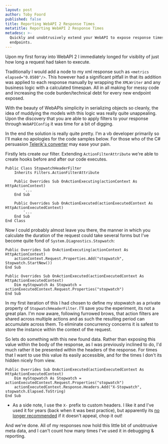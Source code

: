 ```yaml
---
layout: post
author: Toby Foord
published: false
title: Reporting WebAPI 2 Response Times
metatitle: Reporting WebAPI 2 Response Times
metadesc: >-
  Quickly and unobtrusively extend your WebAPI to expose response times for all
  endpoints.
---
```

Upon my first forray into WebAPI 2 I immediately longed for visiblity of just how long a request had taken to execute.

Traditionally I would add a node to my xml response such as `<metrics elapsed="0.0580"/>`. This however had a significant pitfall in that its addition was applied to each response manually by wrapping the `XMLWriter` and any business logic with a calculated timespan. All in all making for messy code and increasing the code burden/technical debt for every new endpoint exposed.

With the beauty of WebAPIs simplicity in serializing objects so cleanly, the idea of muddying the models with this logic was really quite unappealing. Upon the discovery that you are able to apply filters to your response through `WebAPIConfig` it was time for a bit of digging.

In the end the solution is really quite pretty. I'm a vb developer primarily so I'll make no apologies for the code samples below. For those who of the C# persuasion [Telerik's converter](converter.telerik.com/) may ease your pain.

Firstly lets create our filter. Extending `ActionFilterAttribute` we're able to create hooks before and after our code executes.

```
Public Class StopwatchHeaderFilter
    Inherits Filters.ActionFilterAttribute
    
    Public Overrides Sub OnActionExecuting(actionContext As HttpActionContext)
    	'...
    End Sub
    
    Public Overrides Sub OnActionExecuted(actionExecutedContext As HttpActionExecutedContext)
    	'...
    End Sub
End Class
```

Now I could probably almost leave you there, the manner in which you calculate the duration of the request could take several forms but I've become quite fond of `System.Diagnostics.Stopwatch`:

```
Public Overrides Sub OnActionExecuting(actionContext As HttpActionContext)
	actionContext.Request.Properties.Add("stopwatch", Stopwatch.StartNew())
End Sub

Public Overrides Sub OnActionExecuted(actionExecutedContext As HttpActionExecutedContext)
	Dim myStopwatch As Stopwatch = actionExecutedContext.Request.Properties("stopwatch")
End Sub
```


In my first iteration of this I had chosen to define my stopwatch as a private property of `StopwatchHeaderFilter`. I'll save you the experiment, its not a great plan. I'm now aware, following furrowed brows, that action filters are shared across multiple actions and as such the resulting period can accumulate across them. To eliminate concurrency concerns it is safest to store the instance within the context of the request.

So lets do something with this new found data. Rather than exposing this value within the body of the response, as I was previously inclined to do, I'd much rather it be presented within the headers of the response. For times that I want to use this value its easily accessible, and for the times I don't its hidden nicely from view.

```
Public Overrides Sub OnActionExecuted(actionExecutedContext As HttpActionExecutedContext)
	Dim myStopwatch As Stopwatch = actionExecutedContext.Request.Properties("stopwatch")
    actionExecutedContext.Response.Headers.Add("X-Stopwatch", stopwatch.Elapsed.ToString)
End Sub
```
* As a side note, I use the `X-` prefix to custom headers. I like it and I've used it for years (back when it was best practice), but apparently its [no longer recommended](http://stackoverflow.com/questions/3561381/custom-http-headers-naming-conventions) if it doesn't appeal, chop it out!

And we're done. All of my responses now hold this little bit of unobtrusive meta data, and I can't count how many times I've used it in debugging & reporting.




    


